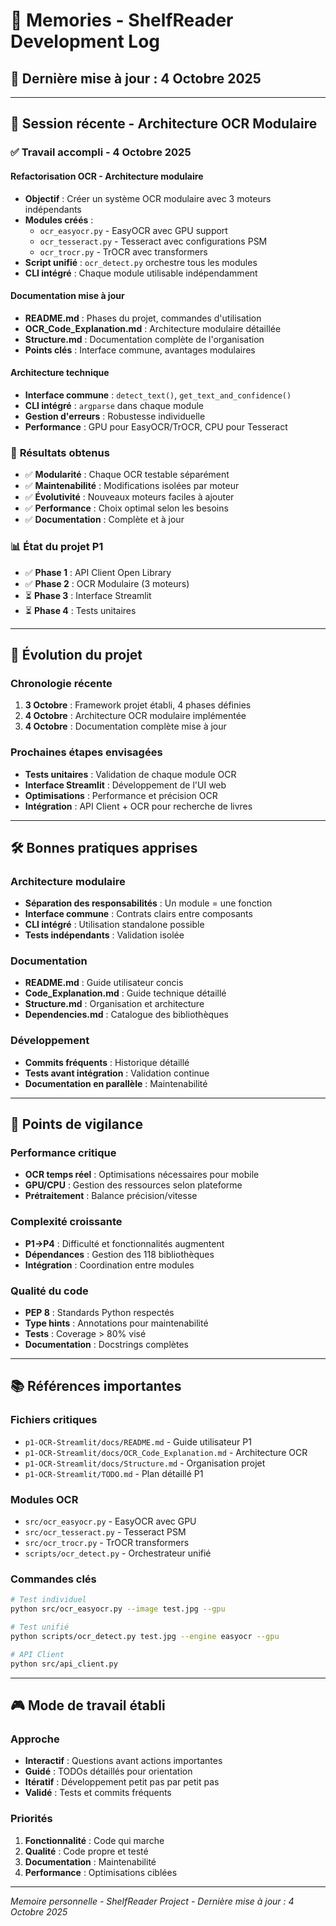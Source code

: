 # 📝 **Memories - ShelfReader Development Log**

## 📅 **Dernière mise à jour** : 4 Octobre 2025

---

## 🎯 **Session récente - Architecture OCR Modulaire**

### ✅ **Travail accompli - 4 Octobre 2025**

#### **Refactorisation OCR - Architecture modulaire**
- **Objectif** : Créer un système OCR modulaire avec 3 moteurs indépendants
- **Modules créés** :
  - `ocr_easyocr.py` - EasyOCR avec GPU support
  - `ocr_tesseract.py` - Tesseract avec configurations PSM
  - `ocr_trocr.py` - TrOCR avec transformers
- **Script unifié** : `ocr_detect.py` orchestre tous les modules
- **CLI intégré** : Chaque module utilisable indépendamment

#### **Documentation mise à jour**
- **README.md** : Phases du projet, commandes d'utilisation
- **OCR_Code_Explanation.md** : Architecture modulaire détaillée
- **Structure.md** : Documentation complète de l'organisation
- **Points clés** : Interface commune, avantages modulaires

#### **Architecture technique**
- **Interface commune** : `detect_text()`, `get_text_and_confidence()`
- **CLI intégré** : `argparse` dans chaque module
- **Gestion d'erreurs** : Robustesse individuelle
- **Performance** : GPU pour EasyOCR/TrOCR, CPU pour Tesseract

### 🎯 **Résultats obtenus**
- ✅ **Modularité** : Chaque OCR testable séparément
- ✅ **Maintenabilité** : Modifications isolées par moteur
- ✅ **Évolutivité** : Nouveaux moteurs faciles à ajouter
- ✅ **Performance** : Choix optimal selon les besoins
- ✅ **Documentation** : Complète et à jour

### 📊 **État du projet P1**
- ✅ **Phase 1** : API Client Open Library
- ✅ **Phase 2** : OCR Modulaire (3 moteurs)
- ⏳ **Phase 3** : Interface Streamlit
- ⏳ **Phase 4** : Tests unitaires

---

## 🔄 **Évolution du projet**

### **Chronologie récente**
1. **3 Octobre** : Framework projet établi, 4 phases définies
2. **4 Octobre** : Architecture OCR modulaire implémentée
3. **4 Octobre** : Documentation complète mise à jour

### **Prochaines étapes envisagées**
- **Tests unitaires** : Validation de chaque module OCR
- **Interface Streamlit** : Développement de l'UI web
- **Optimisations** : Performance et précision OCR
- **Intégration** : API Client + OCR pour recherche de livres

---

## 🛠️ **Bonnes pratiques apprises**

### **Architecture modulaire**
- **Séparation des responsabilités** : Un module = une fonction
- **Interface commune** : Contrats clairs entre composants
- **CLI intégré** : Utilisation standalone possible
- **Tests indépendants** : Validation isolée

### **Documentation**
- **README.md** : Guide utilisateur concis
- **Code_Explanation.md** : Guide technique détaillé
- **Structure.md** : Organisation et architecture
- **Dependencies.md** : Catalogue des bibliothèques

### **Développement**
- **Commits fréquents** : Historique détaillé
- **Tests avant intégration** : Validation continue
- **Documentation en parallèle** : Maintenabilité

---

## 🎯 **Points de vigilance**

### **Performance critique**
- **OCR temps réel** : Optimisations nécessaires pour mobile
- **GPU/CPU** : Gestion des ressources selon plateforme
- **Prétraitement** : Balance précision/vitesse

### **Complexité croissante**
- **P1→P4** : Difficulté et fonctionnalités augmentent
- **Dépendances** : Gestion des 118 bibliothèques
- **Intégration** : Coordination entre modules

### **Qualité du code**
- **PEP 8** : Standards Python respectés
- **Type hints** : Annotations pour maintenabilité
- **Tests** : Coverage > 80% visé
- **Documentation** : Docstrings complètes

---

## 📚 **Références importantes**

### **Fichiers critiques**
- `p1-OCR-Streamlit/docs/README.md` - Guide utilisateur P1
- `p1-OCR-Streamlit/docs/OCR_Code_Explanation.md` - Architecture OCR
- `p1-OCR-Streamlit/docs/Structure.md` - Organisation projet
- `p1-OCR-Streamlit/TODO.md` - Plan détaillé P1

### **Modules OCR**
- `src/ocr_easyocr.py` - EasyOCR avec GPU
- `src/ocr_tesseract.py` - Tesseract PSM
- `src/ocr_trocr.py` - TrOCR transformers
- `scripts/ocr_detect.py` - Orchestrateur unifié

### **Commandes clés**
```bash
# Test individuel
python src/ocr_easyocr.py --image test.jpg --gpu

# Test unifié
python scripts/ocr_detect.py test.jpg --engine easyocr --gpu

# API Client
python src/api_client.py
```

---

## 🎮 **Mode de travail établi**

### **Approche**
- **Interactif** : Questions avant actions importantes
- **Guidé** : TODOs détaillés pour orientation
- **Itératif** : Développement petit pas par petit pas
- **Validé** : Tests et commits fréquents

### **Priorités**
1. **Fonctionnalité** : Code qui marche
2. **Qualité** : Code propre et testé
3. **Documentation** : Maintenabilité
4. **Performance** : Optimisations ciblées

---

*Memoire personnelle - ShelfReader Project - Dernière mise à jour : 4 Octobre 2025*